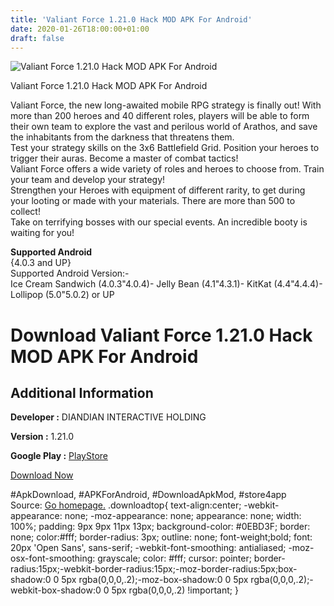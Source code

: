 ```yaml
---
title: 'Valiant Force 1.21.0 Hack MOD APK For Android'
date: 2020-01-26T18:00:00+01:00
draft: false
---
```


![Valiant Force 1.21.0 Hack MOD APK For Android](https://i1.wp.com/apkhome.net/wp-content/uploads/2017/12/Valiant-Force-1.21.0.png "Valiant Force 1.21.0 Hack MOD APK For Android")

  

Valiant Force 1.21.0 Hack MOD APK For Android

Valiant Force, the new long-awaited mobile RPG strategy is finally out! With more than 200 heroes and 40 different roles, players will be able to form their own team to explore the vast and perilous world of Arathos, and save the inhabitants from the darkness that threatens them.  
Test your strategy skills on the 3x6 Battlefield Grid. Position your heroes to trigger their auras. Become a master of combat tactics!  
Valiant Force offers a wide variety of roles and heroes to choose from. Train your team and develop your strategy!  
Strengthen your Heroes with equipment of different rarity, to get during your looting or made with your materials. There are more than 500 to collect!  
Take on terrifying bosses with our special events. An incredible booty is waiting for you!

**Supported Android**  
{4.0.3 and UP}  
Supported Android Version:-  
Ice Cream Sandwich (4.0.3"4.0.4)- Jelly Bean (4.1"4.3.1)- KitKat (4.4"4.4.4)- Lollipop (5.0"5.0.2) or UP

Download Valiant Force 1.21.0 Hack MOD APK For Android
======================================================

Additional Information
----------------------

**Developer :** DIANDIAN INTERACTIVE HOLDING

**Version :** 1.21.0

**Google Play :** [PlayStore](https://play.google.com/store/apps/details?id=com.diandian.valiantforce)

  

[Download Now](https://store4app.co/post/valiant-force-1-21-0-hack-mod-apk-for-android_1573671572)

  
#ApkDownload, #APKForAndroid, #DownloadApkMod, #store4app  
Source: [Go homepage.](https://store4app.co/post/valiant-force-1-21-0-hack-mod-apk-for-android_1573671572) .downloadtop{ text-align:center; -webkit-appearance: none; -moz-appearance: none; appearance: none; width: 100%; padding: 9px 9px 11px 13px; background-color: #0EBD3F; border: none; color:#fff; border-radius: 3px; outline: none; font-weight;bold; font: 20px 'Open Sans', sans-serif; -webkit-font-smoothing: antialiased; -moz-osx-font-smoothing: grayscale; color: #fff; cursor: pointer; border-radius:15px;-webkit-border-radius:15px;-moz-border-radius:5px;box-shadow:0 0 5px rgba(0,0,0,.2);-moz-box-shadow:0 0 5px rgba(0,0,0,.2);-webkit-box-shadow:0 0 5px rgba(0,0,0,.2) !important; }